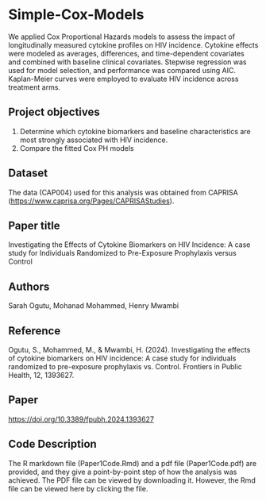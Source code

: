 # Simple-Cox-Models
We applied Cox Proportional Hazards models to assess the impact of longitudinally measured cytokine profiles on HIV incidence. 
Cytokine effects were modeled as averages, differences, and time-dependent covariates and combined with baseline clinical covariates. 
Stepwise regression was used for model selection, and performance was compared using AIC. 
Kaplan-Meier curves were employed to evaluate HIV incidence across treatment arms.
## Project objectives
1. Determine which cytokine biomarkers and baseline characteristics are most strongly associated with HIV incidence.
2. Compare the fitted Cox PH models
## Dataset
The data (CAP004) used for this analysis was obtained from CAPRISA (https://www.caprisa.org/Pages/CAPRISAStudies).
## Paper title
Investigating the Effects of Cytokine Biomarkers on HIV Incidence: A case study for Individuals Randomized to Pre-Exposure Prophylaxis versus Control
## Authors
Sarah Ogutu, Mohanad Mohammed, Henry Mwambi
## Reference 
Ogutu, S., Mohammed, M., \& Mwambi, H. (2024). Investigating the effects of cytokine biomarkers on HIV incidence: A case study for individuals randomized to pre-exposure prophylaxis vs. Control. Frontiers in Public Health, 12, 1393627. 
## Paper
https://doi.org/10.3389/fpubh.2024.1393627
## Code Description
The R markdown file (Paper1Code.Rmd) and a pdf file (Paper1Code.pdf) are provided, and they give a point-by-point step of how the analysis was achieved. The PDF file can be viewed by downloading it. However, the Rmd file can be viewed here by clicking the file.
